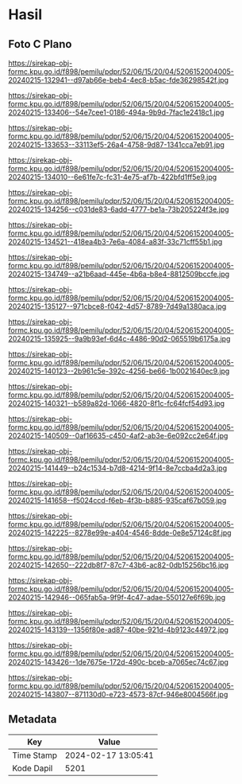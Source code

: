 # Hasil

## Foto C Plano

https://sirekap-obj-formc.kpu.go.id/f898/pemilu/pdpr/52/06/15/20/04/5206152004005-20240215-132941--d97ab66e-beb4-4ec8-b5ac-fde36298542f.jpg

https://sirekap-obj-formc.kpu.go.id/f898/pemilu/pdpr/52/06/15/20/04/5206152004005-20240215-133406--54e7cee1-0186-494a-9b9d-7fac1e2418c1.jpg

https://sirekap-obj-formc.kpu.go.id/f898/pemilu/pdpr/52/06/15/20/04/5206152004005-20240215-133653--33113ef5-26a4-4758-9d87-1341cca7eb91.jpg

https://sirekap-obj-formc.kpu.go.id/f898/pemilu/pdpr/52/06/15/20/04/5206152004005-20240215-134010--6e61fe7c-fc31-4e75-af7b-422bfd1ff5e9.jpg

https://sirekap-obj-formc.kpu.go.id/f898/pemilu/pdpr/52/06/15/20/04/5206152004005-20240215-134256--c031de83-6add-4777-be1a-73b205224f3e.jpg

https://sirekap-obj-formc.kpu.go.id/f898/pemilu/pdpr/52/06/15/20/04/5206152004005-20240215-134521--418ea4b3-7e6a-4084-a83f-33c71cff55b1.jpg

https://sirekap-obj-formc.kpu.go.id/f898/pemilu/pdpr/52/06/15/20/04/5206152004005-20240215-134749--a21b6aad-445e-4b6a-b8e4-8812509bccfe.jpg

https://sirekap-obj-formc.kpu.go.id/f898/pemilu/pdpr/52/06/15/20/04/5206152004005-20240215-135127--971cbce8-f042-4d57-8789-7d49a1380aca.jpg

https://sirekap-obj-formc.kpu.go.id/f898/pemilu/pdpr/52/06/15/20/04/5206152004005-20240215-135925--9a9b93ef-6d4c-4486-90d2-065519b6175a.jpg

https://sirekap-obj-formc.kpu.go.id/f898/pemilu/pdpr/52/06/15/20/04/5206152004005-20240215-140123--2b961c5e-392c-4256-be66-1b0021640ec9.jpg

https://sirekap-obj-formc.kpu.go.id/f898/pemilu/pdpr/52/06/15/20/04/5206152004005-20240215-140321--b589a82d-1066-4820-8f1c-fc64fcf54d93.jpg

https://sirekap-obj-formc.kpu.go.id/f898/pemilu/pdpr/52/06/15/20/04/5206152004005-20240215-140509--0af16635-c450-4af2-ab3e-6e092cc2e64f.jpg

https://sirekap-obj-formc.kpu.go.id/f898/pemilu/pdpr/52/06/15/20/04/5206152004005-20240215-141449--b24c1534-b7d8-4214-9f14-8e7ccba4d2a3.jpg

https://sirekap-obj-formc.kpu.go.id/f898/pemilu/pdpr/52/06/15/20/04/5206152004005-20240215-141658--f5024ccd-f6eb-4f3b-b885-935caf67b059.jpg

https://sirekap-obj-formc.kpu.go.id/f898/pemilu/pdpr/52/06/15/20/04/5206152004005-20240215-142225--8278e99e-a404-4546-8dde-0e8e57124c8f.jpg

https://sirekap-obj-formc.kpu.go.id/f898/pemilu/pdpr/52/06/15/20/04/5206152004005-20240215-142650--222db8f7-87c7-43b6-ac82-0db15256bc16.jpg

https://sirekap-obj-formc.kpu.go.id/f898/pemilu/pdpr/52/06/15/20/04/5206152004005-20240215-142946--065fab5a-9f9f-4c47-adae-550127e6f69b.jpg

https://sirekap-obj-formc.kpu.go.id/f898/pemilu/pdpr/52/06/15/20/04/5206152004005-20240215-143139--1356f80e-ad87-40be-921d-4b9123c44972.jpg

https://sirekap-obj-formc.kpu.go.id/f898/pemilu/pdpr/52/06/15/20/04/5206152004005-20240215-143426--1de7675e-172d-490c-bceb-a7065ec74c67.jpg

https://sirekap-obj-formc.kpu.go.id/f898/pemilu/pdpr/52/06/15/20/04/5206152004005-20240215-143807--871130d0-e723-4573-87cf-946e8004566f.jpg


## Metadata

| Key        | Value               |
| ---------- | ------------------- |
| Time Stamp | 2024-02-17 13:05:41 |
| Kode Dapil | 5201                |



